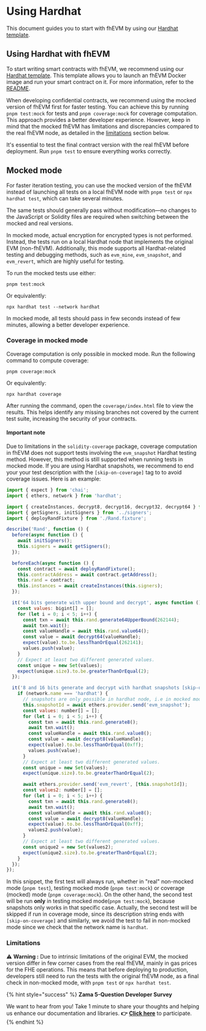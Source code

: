 # Using Hardhat

This document guides you to start with fhEVM by using our [Hardhat template](https://github.com/zama-ai/fhevm-hardhat-template).

## Using Hardhat with fhEVM

To start writing smart contracts with fhEVM, we recommend using our [Hardhat template](https://github.com/zama-ai/fhevm-hardhat-template). This template allows you to launch an fhEVM Docker image and run your smart contract on it. For more information, refer to the [README](https://github.com/zama-ai/fhevm-hardhat-template/blob/main/README.md).

When developing confidential contracts, we recommend using the mocked version of fhEVM first for faster testing. You can achieve this by running `pnpm test:mock` for tests and `pnpm coverage:mock` for coverage computation. This approach provides a better developer experience. However, keep in mind that the mocked fhEVM has limitations and discrepancies compared to the real fhEVM node, as detailed in the [limitations](#limitations) section below.

It's essential to test the final contract version with the real fhEVM before deployment. Run `pnpm test` to ensure everything works correctly.

## Mocked mode

For faster iteration testing, you can use the mocked version of the fhEVM instead of launching all tests on a local fhEVM node with `pnpm test` or `npx hardhat test`, which can take several minutes.

The same tests should generally pass without modification—no changes to the JavaScript or Solidity files are required when switching between the mocked and real versions.

In mocked mode, actual encryption for encrypted types is not performed. Instead, the tests run on a local Hardhat node that implements the original EVM (non-fhEVM). Additionally, this mode supports all Hardhat-related testing and debugging methods, such as `evm_mine`, `evm_snapshot`, and `evm_revert`, which are highly useful for testing.

To run the mocked tests use either:

```
pnpm test:mock
```

Or equivalently:

```
npx hardhat test --network hardhat
```

In mocked mode, all tests should pass in few seconds instead of few minutes, allowing a better developer experience.

### Coverage in mocked mode

Coverage computation is only possible in mocked mode. Run the following command to compute coverage:

```
pnpm coverage:mock
```

Or equivalently:

```
npx hardhat coverage
```

After running the command, open the `coverage/index.html` file to view the results. This helps identify any missing branches not covered by the current test suite, increasing the security of your contracts.

#### Important note

Due to limitations in the `solidity-coverage` package, coverage computation in fhEVM does not support tests involving the `evm_snapshot` Hardhat testing method. However, this method is still supported when running tests in mocked mode. If you are using Hardhat snapshots, we recommend to end your your test description with the `[skip-on-coverage]` tag to to avoid coverage issues. Here is an example:

```js
import { expect } from 'chai';
import { ethers, network } from 'hardhat';

import { createInstances, decrypt8, decrypt16, decrypt32, decrypt64 } from '../instance';
import { getSigners, initSigners } from '../signers';
import { deployRandFixture } from './Rand.fixture';

describe('Rand', function () {
  before(async function () {
    await initSigners();
    this.signers = await getSigners();
  });

  beforeEach(async function () {
    const contract = await deployRandFixture();
    this.contractAddress = await contract.getAddress();
    this.rand = contract;
    this.instances = await createInstances(this.signers);
  });

  it('64 bits generate with upper bound and decrypt', async function () {
    const values: bigint[] = [];
    for (let i = 0; i < 5; i++) {
      const txn = await this.rand.generate64UpperBound(262144);
      await txn.wait();
      const valueHandle = await this.rand.value64();
      const value = await decrypt64(valueHandle);
      expect(value).to.be.lessThanOrEqual(262141);
      values.push(value);
    }
    // Expect at least two different generated values.
    const unique = new Set(values);
    expect(unique.size).to.be.greaterThanOrEqual(2);
  });

  it('8 and 16 bits generate and decrypt with hardhat snapshots [skip-on-coverage]', async function () {
    if (network.name === 'hardhat') {
      // snapshots are only possible in hardhat node, i.e in mocked mode
      this.snapshotId = await ethers.provider.send('evm_snapshot');
      const values: number[] = [];
      for (let i = 0; i < 5; i++) {
        const txn = await this.rand.generate8();
        await txn.wait();
        const valueHandle = await this.rand.value8();
        const value = await decrypt8(valueHandle);
        expect(value).to.be.lessThanOrEqual(0xff);
        values.push(value);
      }
      // Expect at least two different generated values.
      const unique = new Set(values);
      expect(unique.size).to.be.greaterThanOrEqual(2);

      await ethers.provider.send('evm_revert', [this.snapshotId]);
      const values2: number[] = [];
      for (let i = 0; i < 5; i++) {
        const txn = await this.rand.generate8();
        await txn.wait();
        const valueHandle = await this.rand.value8();
        const value = await decrypt8(valueHandle);
        expect(value).to.be.lessThanOrEqual(0xff);
        values2.push(value);
      }
      // Expect at least two different generated values.
      const unique2 = new Set(values2);
      expect(unique2.size).to.be.greaterThanOrEqual(2);
    }
  });
});
```

In this snippet, the first test will always run, whether in "real" non-mocked mode (`pnpm test`), testing mocked mode (`pnpm test:mock`) or coverage (mocked) mode (`pnpm coverage:mock`). On the other hand, the second test will be run **only** in testing mocked mode(`pnpm test:mock`), because snapshots only works in that specific case.
Actually, the second test will be skipped if run in coverage mode, since its description string ends with `[skip-on-coverage]` and similarly, we avoid the test to fail in non-mocked mode since we check that the network name is `hardhat`.

### Limitations

⚠️ **Warning :** Due to intrinsic limitations of the original EVM, the mocked version differ in few corner cases from the real fhEVM, mainly in gas prices for the FHE operations. This means that before deploying to production, developers still need to run the tests with the original fhEVM node, as a final check in non-mocked mode, with `pnpm test` or `npx hardhat test`.

{% hint style="success" %}
**Zama 5-Question Developer Survey**

We want to hear from you! Take 1 minute to share your thoughts and helping us enhance our documentation and libraries. **👉** [**Click here**](https://www.zama.ai/developer-survey) to participate.
{% endhint %}
